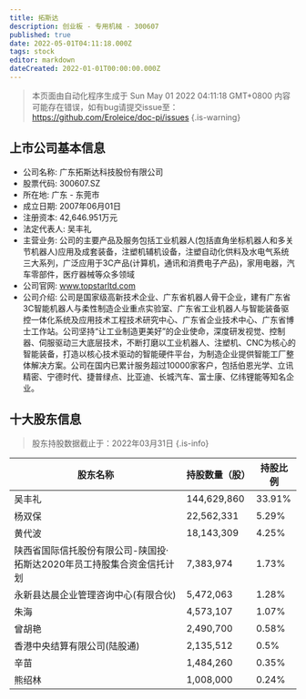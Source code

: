 ```yaml
---
title: 拓斯达
description: 创业板 - 专用机械 - 300607
published: true
date: 2022-05-01T04:11:18.000Z
tags: stock
editor: markdown
dateCreated: 2022-01-01T00:00:00.000Z
---
```


> 本页面由自动化程序生成于 Sun May 01 2022 04:11:18 GMT+0800
> 内容可能存在错误，如有bug请提交issue至：https://github.com/Eroleice/doc-pi/issues
{.is-warning}

## 上市公司基本信息
- 公司名称: 广东拓斯达科技股份有限公司
- 股票代码: 300607.SZ
- 所在地: 广东 - 东莞市
- 成立日期: 2007年06月01日
- 注册资本: 42,646.951万元
- 法定代表人: 吴丰礼
- 主营业务: 公司的主要产品及服务包括工业机器人(包括直角坐标机器人和多关节机器人)应用及成套装备，注塑机辅机设备，注塑自动化供料及水电气系统三大系列，广泛应用于3C产品(计算机，通讯和消费电子产品)，家用电器，汽车零部件，医疗器械等众多领域
- 公司官网: www.topstarltd.com
- 公司介绍: 公司是国家级高新技术企业、广东省机器人骨干企业，建有广东省3C智能机器人与柔性制造企业重点实验室、广东省工业机器人与智能装备驱控一体化系统及应用技术工程技术研究中心、广东省企业技术中心、广东省博士工作站。公司坚持“让工业制造更美好”的企业使命，深度研发视觉、控制器、伺服驱动三大底层技术，不断打磨以工业机器人、注塑机、CNC为核心的智能装备，打造以核心技术驱动的智能硬件平台，为制造企业提供智能工厂整体解决方案。公司在国内已累计服务超过10000家客户，包括伯恩光学、立讯精密、宁德时代、捷普绿点、比亚迪、长城汽车、富士康、亿纬锂能等知名企业。


## 十大股东信息
> 股东持股数据截止于：2022年03月31日
{.is-info}

| 股东名称 | 持股数量（股） | 持股比例 |
| --- | --- | --- |
| 吴丰礼 | 144,629,860 | 33.91% |
| 杨双保 | 22,562,331 | 5.29% |
| 黄代波 | 18,143,309 | 4.25% |
| 陕西省国际信托股份有限公司-陕国投·拓斯达2020年员工持股集合资金信托计划 | 7,383,974 | 1.73% |
| 永新县达晨企业管理咨询中心(有限合伙) | 5,472,063 | 1.28% |
| 朱海 | 4,573,107 | 1.07% |
| 曾胡艳 | 2,490,700 | 0.58% |
| 香港中央结算有限公司(陆股通) | 2,135,512 | 0.5% |
| 辛苗 | 1,484,260 | 0.35% |
| 熊绍林 | 1,008,000 | 0.24% |




